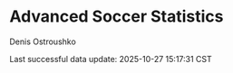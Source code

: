 # Advanced Soccer Statistics
Denis Ostroushko

<!-- gfm -->

Last successful data update: 2025-10-27 15:17:31 CST

